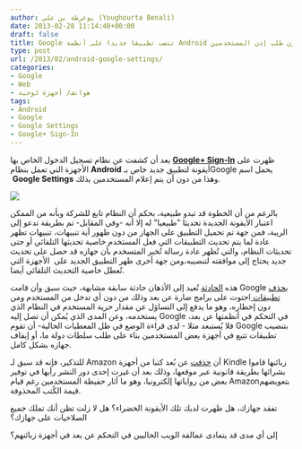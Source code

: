 ```yaml
---
author: يوغرطة بن علي (Youghourta Benali)
date: 2013-02-28 11:14:48+00:00
draft: false
title: Google تنصب تطبيقا جديدا على أنظمة Android من دون طلب إذن المستخدمين
type: post
url: /2013/02/android-google-settings/
categories:
- Google
- Web
- هواتف/ أجهزة لوحية
tags:
- Android
- Google
- Google Settings
- Google+ Sign-In
---
```


بعد أن كشفت عن نظام تسجيل الدخول الخاص بها **[Google+ Sign-In](https://www.it-scoop.com/2013/02/google-plus-sign-in/)** ظهرت على الأجهزة التي تعمل بنظام **Android** أيقونة لتطبيق جديد خاص بـGoogle يحمل اسم  **Google Settings** وهذا من دون أن يتم إعلام المستخدمين بذلك.




![](http://asset2.cbsistatic.com/cnwk.1d/i/tim/2013/02/27/GoogleSettings_610x376.jpg)





بالرغم من أن الخطوة قد تبدو طبيعية، بحكم أن النظام تابع للشركة وبأنه من الممكن اعتبار الأيقونة الجديدة تحديثا "طبيعيا" له إلا أنه -وفي المقابل- تم بطريقة تدعو إلى الريبة، فمن جهة تم تحميل التطبيق على الجهاز من دون ظهور أية تنبيهات، تنبيهات تظهر عادة لما يتم تحديث التطبيقات التي فعل المستخدم خاصية تحديثها التلقائي أو حتى تحديثات النظام، والتي تُظهر عادة رسالة تُخبر المتسخدم بأن جهازه قد حصل على تحديث جديد يحتاج إلى موافقته لتنصيبه،ومن جهة أخرى ظهر التطبيق الجديد على  الأجهزة التي تُعطل خاصية التحديث التلقائي أيضا.


هذه [الحادثة](http://www.theverge.com/2013/2/27/4034928/google-settings-app-appears-in-android) تُعيد إلى الأذهان حادثة سابقة مشابهة، حيث سبق وأن قامت Google [بحذف تطبيقات ](http://allthingsd.com/20110305/google-plans-to-remotely-kill-rogue-apps-in-wake-of-android-attack/)احتوت على برامج ضارة عن بعد وذلك من دون أي تدخل من المستخدم ومن دون إخطاره، وهو ما يدفع إلى التساؤل عن مقدار حرية المستخدم في النظام الذي يستخدمه، وعن المدى الذي يُمكن أن تصل إليه Google في التحكم في أنظمتها عن بعد، فلا يُستبعد مثلا - لدى قراءة الوضع في ظل المعطيات الحالية- أن تقوم Google بتنصيب تطبيقات تتبع في أجهزة بعض المستخدمين بناء على طلب سلطات دولة ما، أو إيقاف جهازه بشكل كامل.

للتذكير، فإنه قد سبق لـ Amazon أن [حذفت](http://pogue.blogs.nytimes.com/2009/07/17/some-e-books-are-more-equal-than-others/) عن بُعد كتبا من أجهزة Kindle زبائنها قاموا بشرائها بطريقة قانونية عبر موقعها، وذلك بعد أن غيرت إحدى دور النشر رأيها في توفير بعض من رواياتها إلكترونيا، وهو ما أثار حفيظة المستخدمين رغم قيام Amazonبتعويضهم قيمة الكُتب المحذوفة.

تفقد جهازك، هل ظهرت لديك تلك الأيقونة الخضراء؟ هل لا زلت تظن أنك تملك جميع الصلاحيات على جهازك؟


إلى أي مدى قد يتمادى عمالقة الويب الحاليين في التحكم عن بعد في أجهزة زبائنهم؟
